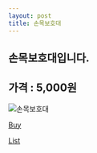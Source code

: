 ```yaml
---
layout: post
title: 손목보호대
---
```


손목보호대입니다.
--------------------

## 가격 : 5,000원

![손목보호대](http://image.auction.co.kr/itemimage/ac/e3/f0/ace3f0135.jpg)

[Buy](http://www.badmintonmarket.co.kr/front/productdetail.php?productcode=052002001003000001)

[List](http://spyj71.github.io/Goods/)
